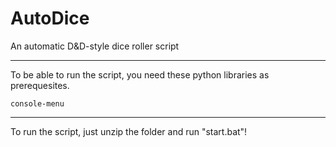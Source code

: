 # AutoDice
An automatic D&amp;D-style dice roller script
<hr>
<p>To be able to run the script, you need these python libraries as prerequesites.</p>

```
console-menu
```

<hr>
<p>To run the script, just unzip the folder and run "start.bat"!</p>
